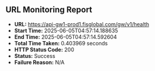 ## URL Monitoring Report

- **URL:** https://api-gw1-prod1.fisglobal.com/gw/v1/health
- **Start Time:** 2025-06-05T04:57:14.188635
- **End Time:** 2025-06-05T04:57:14.592604
- **Total Time Taken:** 0.403969 seconds
- **HTTP Status Code:** 200
- **Status:** Success
- **Failure Reason:** N/A
